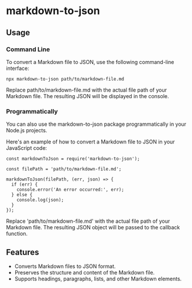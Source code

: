 # markdown-to-json

## Usage

### Command Line

To convert a Markdown file to JSON, use the following command-line interface:

```
npx markdown-to-json path/to/markdown-file.md
```

Replace path/to/markdown-file.md with the actual file path of your Markdown file. The resulting JSON will be displayed in the console.

### Programmatically

You can also use the markdown-to-json package programmatically in your Node.js projects.

Here's an example of how to convert a Markdown file to JSON in your JavaScript code:

```
const markdownToJson = require('markdown-to-json');

const filePath = 'path/to/markdown-file.md';

markdownToJson(filePath, (err, json) => {
  if (err) {
    console.error('An error occurred:', err);
  } else {
    console.log(json);
  }
});
```

Replace 'path/to/markdown-file.md' with the actual file path of your Markdown file. The resulting JSON object will be passed to the callback function.

## Features

* Converts Markdown files to JSON format.
* Preserves the structure and content of the Markdown file.
* Supports headings, paragraphs, lists, and other Markdown elements.
